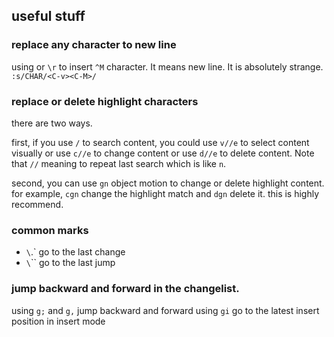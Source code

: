 ## useful stuff

### replace any character to new line
using <C-v><C-M> or `\r` to insert `^M` character. It means new line. 
It is absolutely strange.
`:s/CHAR/<C-v><C-M>/`

### replace or delete highlight characters

there are two ways.

 first, if you use `/` to search content, you could use `v//e` to select content visually or use `c//e` to change content or use `d//e` to delete content. Note that `//` meaning to repeat last search which is like `n`.

second, you can use `gn` object motion to change or delete highlight content. for example, `cgn` change the highlight match and `dgn` delete it. this is highly recommend.

### common marks
* `\`.` go to the last change
* `\`\`` go to the last jump

### jump backward and forward in the changelist.
using `g;` and `g,` jump backward and forward
using `gi` go to the latest insert position in insert mode
